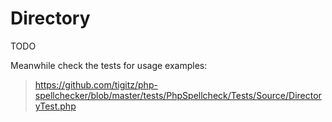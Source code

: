 # Directory
TODO

Meanwhile check the tests for usage examples:
> https://github.com/tigitz/php-spellchecker/blob/master/tests/PhpSpellcheck/Tests/Source/DirectoryTest.php
